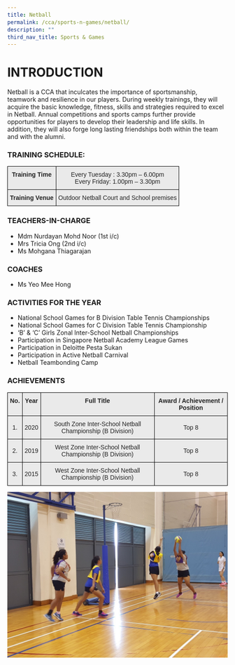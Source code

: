 ```yaml
---
title: Netball
permalink: /cca/sports-n-games/netball/
description: ""
third_nav_title: Sports & Games
---
```

# INTRODUCTION

Netball is a CCA that inculcates the importance of sportsmanship, teamwork and resilience in our players. During weekly trainings, they will acquire the basic knowledge, fitness, skills and strategies required to excel in Netball. Annual competitions and sports camps further provide opportunities for players to develop their leadership and life skills. In addition, they will also forge long lasting friendships both within the team and with the alumni. &nbsp;&nbsp;

### TRAINING SCHEDULE:

<style type="text/css">
.tg  {border-collapse:collapse;border-spacing:0;}
.tg td{border-color:black;border-style:solid;border-width:1px;font-family:Arial, sans-serif;font-size:14px;
  overflow:hidden;padding:10px 5px;word-break:normal;}
.tg th{border-color:black;border-style:solid;border-width:1px;font-family:Arial, sans-serif;font-size:14px;
  font-weight:normal;overflow:hidden;padding:10px 5px;word-break:normal;}
.tg .tg-n4qt{background-color:#EAEAEA;color:#222;font-weight:bold;text-align:center;vertical-align:top}
.tg .tg-ii8k{background-color:#EAEAEA;color:#222;text-align:center;vertical-align:top}
</style>
<table class="tg">
<thead>
  <tr>
    <th class="tg-n4qt">Training Time</th>
    <th class="tg-ii8k">Every Tuesday : 3.30pm – 6.00pm<br>Every Friday: 1.00pm – 3.30pm</th>
  </tr>
</thead>
<tbody>
  <tr>
    <td class="tg-n4qt">Training Venue</td>
    <td class="tg-ii8k">Outdoor Netball Court and School premises</td>
  </tr>
</tbody>
</table>

### TEACHERS-IN-CHARGE

*   Mdm Nurdayan Mohd Noor (1st i/c)
*   Mrs Tricia Ong (2nd i/c)
*   Ms Mohgana Thiagarajan

### COACHES

*   Ms Yeo Mee Hong

  

### ACTIVITIES FOR THE YEAR

*   National School Games for B Division Table Tennis Championships&nbsp;
*   National School Games for C Division Table Tennis Championship
*   ‘B’ &amp; ‘C’ Girls Zonal Inter-School Netball Championships
*   Participation in Singapore Netball Academy League Games
*   Participation in Deloitte Pesta Sukan
*   Participation in Active Netball Carnival
*   Netball Teambonding Camp

  

### ACHIEVEMENTS

<style type="text/css">
.tg  {border-collapse:collapse;border-spacing:0;}
.tg td{border-color:black;border-style:solid;border-width:1px;font-family:Arial, sans-serif;font-size:14px;
  overflow:hidden;padding:10px 5px;word-break:normal;}
.tg th{border-color:black;border-style:solid;border-width:1px;font-family:Arial, sans-serif;font-size:14px;
  font-weight:normal;overflow:hidden;padding:10px 5px;word-break:normal;}
.tg .tg-n4qt{background-color:#EAEAEA;color:#222;font-weight:bold;text-align:center;vertical-align:top}
.tg .tg-ku5w{background-color:#EAEAEA;color:#222;text-align:center;vertical-align:middle}
</style>
<table class="tg">
<thead>
  <tr>
    <th class="tg-n4qt">No.</th>
    <th class="tg-n4qt">Year</th>
    <th class="tg-n4qt">Full Title</th>
    <th class="tg-n4qt">Award / Achievement / Position</th>
  </tr>
</thead>
<tbody>
  <tr>
    <td class="tg-ku5w"><span style="color:#222;background-color:#EAEAEA"> 1.</span></td>
    <td class="tg-ku5w"><span style="color:#222;background-color:#EAEAEA">2020 </span></td>
    <td class="tg-ku5w"><span style="color:#222;background-color:#EAEAEA">South Zone Inter-School Netball Championship (B Division)</span></td>
    <td class="tg-ku5w"><span style="color:#222;background-color:#EAEAEA"> Top 8</span></td>
  </tr>
  <tr>
    <td class="tg-ku5w"><span style="color:#222;background-color:#EAEAEA">2.</span></td>
    <td class="tg-ku5w"><span style="color:#222;background-color:#EAEAEA">2019</span></td>
    <td class="tg-ku5w"><span style="color:#222;background-color:#EAEAEA">West Zone Inter-School Netball Championship (B Division) </span></td>
    <td class="tg-ku5w"><span style="color:#222;background-color:#EAEAEA"> Top 8</span></td>
  </tr>
  <tr>
    <td class="tg-ku5w"><span style="color:#222;background-color:#EAEAEA"> 3.</span></td>
    <td class="tg-ku5w"><span style="color:#222;background-color:#EAEAEA">2015 </span></td>
    <td class="tg-ku5w"><span style="color:#222;background-color:#EAEAEA"> West Zone Inter-School Netball Championship (B Division)</span></td>
    <td class="tg-ku5w"><span style="color:#222;background-color:#EAEAEA">Top 8</span></td>
  </tr>
</tbody>
</table>

![](/images/Netball%20TSS1.jpeg)